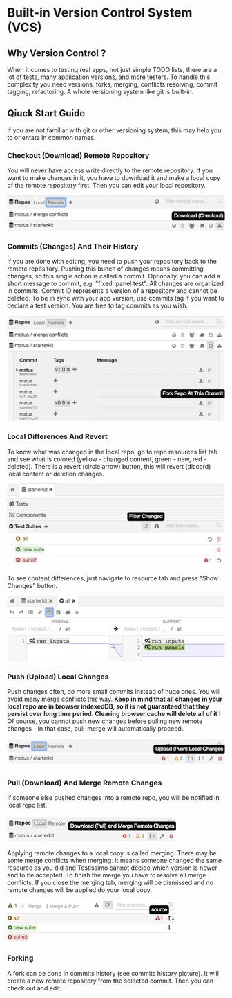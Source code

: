 # Built-in Version Control System (VCS)

## Why Version Control ?

When it comes to testing real apps, not just simple TODO lists, there are a lot of tests, many application versions, and more testers. To handle this complexity you need versions, forks, merging, conflicts resolving, commit tagging, refactoring. A whole versioning system like git is built-in.

## Qiuck Start Guide

If you are not familiar with git or other versioning system, this may help you to orientate in common names.

### Checkout (Download) Remote Repository

You will never have access write directly to the remote repository. If you want to make changes in it, you have to download it and make a local copy of the remote repository first. Then you can edit your local repository.

![](/documentation/images/vcs_checkout.png)

### Commits (Changes) And Their History

If you are done with editing, you need to push your repository back to the remote repository. Pushing this bunch of changes means committing changes, so this single action is called a commit. Optionally, you can add a short message to commit, e.g. "fixed: panel test". All changes are organized in commits. Commit ID represents a version of a repository and cannot be deleted. To be in sync with your app version, use commits tag if you want to declare a test version. You are free to tag commits as you wish.

![](/documentation/images/vcs_commits.png)

### Local Differences And Revert

To know what was changed in the local repo, go to repo resources list tab and see what is colored (yellow - changed content, green - new, red - deleted). There is a revert (circle arrow) button, this will revert (discard) local content or deletion changes.

![](/documentation/images/vcs_changes.png)

To see content differences, just navigate to resource tab and press "Show Changes" button.

![](/documentation/images/vcs_diff.png)

### Push (Upload) Local Changes

Push changes often, do more small commits instead of huge ones. You will avoid many merge conflicts this way. **Keep in mind that all changes in your local repo are in browser indexedDB, so it is not guaranteed that they persist over long time period. Clearing browser cache will delete all of it !** Of course, you cannot push new changes before pulling new remote changes - in that case, pull-merge will automatically proceed.

![](/documentation/images/vcs_push.png)

### Pull (Download) And Merge Remote Changes

If someone else pushed changes into a remote repo, you will be notified in local repo list.

![](/documentation/images/vcs_pull.png)

Applying remote changes to a local copy is called merging. There may be some merge conflicts when merging. It means someone changed the same resource as you did and Testissimo cannot decide which version is newer and to be accepted. To finish the merge you have to resolve all merge conflicts. If you close the merging tab, merging will be dismissed and no remote changes will be applied do your local copy.

![](/documentation/images/vcs_merge.png)

### Forking

A fork can be done in commits history (see commits history picture). It will create a new remote repository from the selected commit. Then you can check out and edit.
